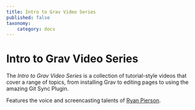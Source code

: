 ```yaml
---
title: Intro to Grav Video Series
published: false
taxonomy:
    category: docs
---
```


# Intro to Grav Video Series

The *Intro to Grav Video Series* is a collection of tutorial-style videos that cover a range of topics, from installing Grav to editing pages to using the amazing Git Sync Plugin.

Features the voice and screencasting talents of [Ryan Pierson](https://ryanmpierson.com).
